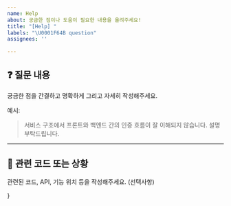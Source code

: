 ```yaml
---
name: Help
about: 궁금한 점이나 도움이 필요한 내용을 올려주세요!
title: "[Help] "
labels: "\U0001F64B question"
assignees: ''

---
```


## ❓ 질문 내용

궁금한 점을 간결하고 명확하게 그리고 자세히 작성해주세요.

예시:
> 서비스 구조에서 프론트와 백엔드 간의 인증 흐름이 잘 이해되지 않습니다. 설명 부탁드립니다.

---

## 📄 관련 코드 또는 상황

관련된 코드, API, 기능 위치 등을 작성해주세요. (선택사항)

}
